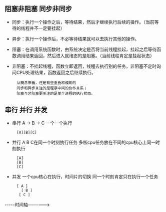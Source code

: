 
## 阻塞非阻塞 同步非同步 




* 同步：执行一个操作之后，等待结果，然后才继续执行后续的操作。（当前等待的线程并不一定要挂起）

* 异步：执行一个操作后，不必等待结果就可以去执行其他的操作。

* 阻塞：在调用系统函数时，由系统决定是否将当前线程挂起，挂起之后等待函数调用结果返回，然后进入就绪态的是阻塞。（当前线程肯定是挂起状态）

* 非阻塞：不挂起线程，函数立即返回，线程去执行别的任务，非阻塞不定时询问CPU处理结果，函数返回之后继续执行。


        从概念来看，还是有些重叠和模糊的 
        同步和异步关注的是程序中间的协作关系；
        阻塞与非阻塞更关注的是单个进程的执行状态。



## 串行 并行 并发 


* 串行 A -> B -> C 一个一个执行

        [A][B][C]
* 并行 A B C在同一个时刻执行任务  多核cpu任务放在不同的cpu核心上同一时刻执行

        [A]
        [B]
        [C]
* 并发 一个cpu核心在执行，时间片的切换 同一个时刻肯定只在执行一个任务
        
        [ A ]
          [ B ]
         [ C ]

-----时间轴-------->